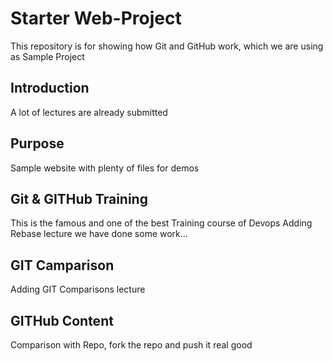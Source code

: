 # Starter Web-Project

This repository is for showing how Git and GitHub work, which we are using as Sample Project

## Introduction
A lot of lectures are already submitted

## Purpose

Sample website with plenty of files for demos

## Git & GITHub Training
This is the famous and one of the best Training course of 
Devops
Adding Rebase lecture we have done some work...

## GIT Camparison
Adding GIT Comparisons lecture

## GITHub Content
Comparison with Repo, fork the repo and push it real good
